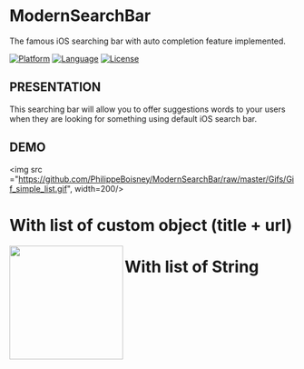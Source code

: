 # ModernSearchBar
The famous iOS searching bar with auto completion feature implemented.

[![Platform](http://img.shields.io/badge/platform-ios-blue.svg?style=flat
)](https://developer.apple.com/iphone/index.action)
[![Language](http://img.shields.io/badge/language-swift-brightgreen.svg?style=flat
)](https://developer.apple.com/swift)
[![License](http://img.shields.io/badge/license-MIT-lightgrey.svg?style=flat
)](http://mit-license.org)

## PRESENTATION
This searching bar will allow you to offer suggestions words to your users when they are looking for something using default iOS search bar.


## DEMO
<p align="center">
 
 <img src ="https://github.com/PhilippeBoisney/ModernSearchBar/raw/master/Gifs/Gif_simple_list.gif", width=200/>
  <h1>With list of custom object (title + url)</h1>
 <img src ="https://github.com/PhilippeBoisney/ModernSearchBar/raw/master/Gifs/Gif_complex_list.gif", width=200, align="left"/>
 <h1>With list of String</h1>
</p>
